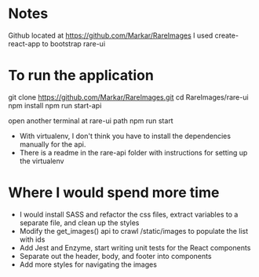 # Notes
Github located at https://github.com/Markar/RareImages
I used create-react-app to bootstrap rare-ui

# To run the application
git clone https://github.com/Markar/RareImages.git
cd RareImages/rare-ui
npm install
npm run start-api 

open another terminal at rare-ui path
npm run start
* With virtualenv, I don't think you have to install the dependencies manually for the api.
* There is a readme in the rare-api folder with instructions for setting up the virtualenv

# Where I would spend more time
- I would install SASS and refactor the css files, extract variables to a separate file, and clean up the styles
- Modify the get_images() api to crawl /static/images to populate the list with ids
- Add Jest and Enzyme, start writing unit tests for the React components
- Separate out the header, body, and footer into components
- Add more styles for navigating the images
